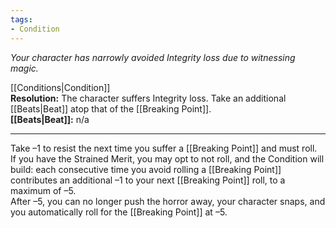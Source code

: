 ```yaml
---
tags:
- Condition
---
```


_Your character has narrowly avoided Integrity loss due to witnessing magic._

[[Conditions|Condition]]\
**Resolution:** The character suffers Integrity loss. Take an additional [[Beats|Beat]] atop that of the [[Breaking Point]].\
**[[Beats|Beat]]:** n/a

---

Take –1 to resist the next time you suffer a [[Breaking Point]] and must roll.\
If you have the Strained Merit, you may opt to not roll, and the Condition will build: each consecutive time you avoid rolling a [[Breaking Point]] contributes an additional –1 to your next [[Breaking Point]] roll, to a maximum of –5.\
After –5, you can no longer push the horror away, your character snaps, and you automatically roll for the [[Breaking Point]] at –5.
